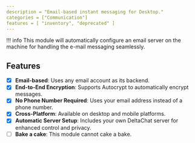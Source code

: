 ```yaml
---
description = "Email-based instant messaging for Desktop."
categories = ["Communication"]
features = [ "inventory", "deprecated" ]
---
```


!!! info
    This module will automatically configure an email server on the machine for handling the e-mail messaging seamlessly.

## Features

- [x] **Email-based**: Uses any email account as its backend.
- [x] **End-to-End Encryption**: Supports Autocrypt to automatically encrypt messages.
- [x] **No Phone Number Required**: Uses your email address instead of a phone number.
- [x] **Cross-Platform**: Available on desktop and mobile platforms.
- [x] **Automatic Server Setup**: Includes your own DeltaChat server for enhanced control and privacy.
- [ ] **Bake a cake**: This module cannot cake a bake.
